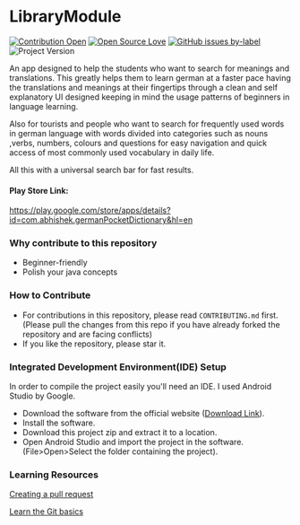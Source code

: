 # LibraryModule
[![Contribution Open](https://img.shields.io/badge/contributions-welcome-brightgreen.svg?style=flat)](https://github.com/5AbhishekSaxena/LibraryModule/blob/master/CONTRIBUTING.md)
[![Open Source Love](https://badges.frapsoft.com/os/v1/open-source.svg?v=103)](https://github.com/5AbhishekSaxena/LibraryModule/issues)
[![GitHub issues by-label](https://img.shields.io/github/license/mashape/apistatus.svg)](https://github.com/5AbhishekSaxena/LibraryModule/blob/master/LICENSE)
![Project Version](https://img.shields.io/badge/Build%20Version-1.1.3-%23ff69b4)

An app designed to help the students who want to search for meanings and translations. This greatly helps them to learn german at a faster pace having the translations and meanings at their fingertips through a clean and self explanatory UI designed keeping in mind the usage patterns of beginners in language learning.

Also for tourists and people who want to search for frequently used words in german language with words divided into categories such as nouns ,verbs, numbers, colours and questions for easy navigation and quick access of most commonly used vocabulary in daily life.

All this with a universal search bar for fast results.

#### Play Store Link: 
https://play.google.com/store/apps/details?id=com.abhishek.germanPocketDictionary&hl=en

### Why contribute to this repository
- Beginner-friendly
- Polish your java concepts

### How to Contribute
- For contributions in this repository, please read `CONTRIBUTING.md` first. (Please pull the changes from this repo if you have already forked the repository and are facing conflicts)
- If you like the repository, please star it.

### Integrated Development Environment(IDE) Setup
In order to compile the project easily you'll need an IDE. I used Android Studio by Google.
- Download the software from the official website ([Download Link](https://developer.android.com/studio)).
- Install the software.
- Download this project zip and extract it to a location.
- Open Android Studio and import the project in the software.(File>Open>Select the folder containing the project). 

### Learning Resources

[Creating a pull request](https://services.github.com/on-demand/intro-to-github/create-pull-request)

[Learn the Git basics](https://try.github.io)
